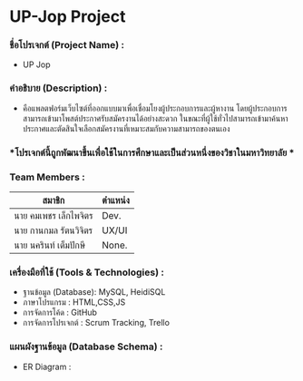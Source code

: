 # UP-Jop Project

### ชื่อโปรเจกต์ (Project Name) : 
- UP Jop

### คำอธิบาย (Description) : 
- คือแพลตฟอร์มเว็บไซต์ที่ออกแบบมาเพื่อเชื่อมโยงผู้ประกอบการและผู้หางาน โดยผู้ประกอบการสามารถเข้ามาโพสต์ประกาศรับสมัครงานได้อย่างสะดวก ในขณะที่ผู้ใช้ทั่วไปสามารถเข้ามาค้นหาประกาศและตัดสินใจเลือกสมัครงานที่เหมาะสมกับความสามารถของตนเอง

### *โปรเจกต์นี้ถูกพัฒนาขึ้นเพื่อใช้ในการศึกษาและเป็นส่วนหนึ่งของวิชาในมหาวิทยาลัย *

### Team Members :

| สมาชิก | ตำแหน่ง |
|---|---|
| นาย คมเพชร เล็กไพจิตร | Dev. |
| นาย กานกมล รัตนวิจิตร | UX/UI |
| นาย นครินท์ เต็มปักษี | None. |

### เครื่องมือที่ใช้ (Tools & Technologies) : 
- ฐานข้อมูล (Database): MySQL, HeidiSQL
- ภาษาโปรแกรม : HTML,CSS,JS
- การจัดการโค้ด : GitHub
- การจัดการโปรเจกต์ : Scrum Tracking, Trello

### แผนผังฐานข้อมูล (Database Schema) :
- ER Diagram : 
